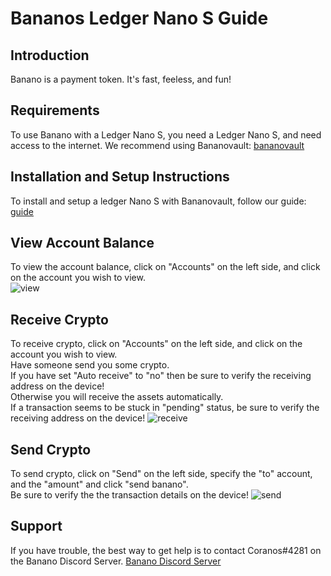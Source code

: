 # Bananos Ledger Nano S Guide

## Introduction

Banano is a payment token. It's fast, feeless, and fun!

## Requirements

To use Banano with a Ledger Nano S, you need a Ledger Nano S, and need access to the internet.
We recommend using Bananovault:
[bananovault](https://vault.banano.cc/)

## Installation and Setup Instructions
To install and setup a ledger Nano S with Bananovault, follow our guide:  
[guide](https://docs.google.com/document/d/1Bb7fPJ9ZKeGDh1FB53U_jmJG2NuF-ivsX0nY3hPzUSc/edit)

## View Account Balance
To view the account balance, click on "Accounts" on the left side, and click on the account you wish to view.  
![view]

## Receive Crypto
To receive crypto, click on "Accounts" on the left side, and click on the account you wish to view.  
Have someone send you some crypto.  
If you have set "Auto receive" to "no" then be sure to verify the receiving address on the device!  
Otherwise you will receive the assets automatically.  
If a transaction seems to be stuck in "pending" status, be sure to verify the receiving address on the device!
![receive]

## Send Crypto
To send crypto, click on "Send" on the left side, specify the "to" account, and the "amount" and click "send banano".  
Be sure to verify the the transaction details on the device!
![send]

## Support
If you have trouble, the best way to get help is to contact Coranos#4281 on the Banano Discord Server.
[Banano Discord Server](https://discord.gg/ZdCmdCB)

[view]: https://i.imgur.com/D9GSzym.png "screenshot"
[receive]: https://i.imgur.com/D9GSzym.png "screenshot"
[send]: https://i.imgur.com/yHggZCh.png "screenshot"
